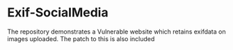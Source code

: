 # Exif-SocialMedia
The repository demonstrates a Vulnerable website which retains exifdata on images uploaded. The patch to this is also included
